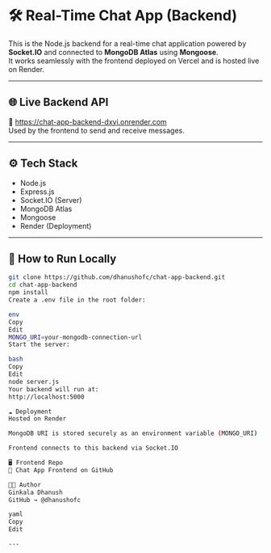 # 🛠️ Real-Time Chat App (Backend)

This is the Node.js backend for a real-time chat application powered by **Socket.IO** and connected to **MongoDB Atlas** using **Mongoose**.  
It works seamlessly with the frontend deployed on Vercel and is hosted live on Render.

---

## 🌐 Live Backend API

🔗 https://chat-app-backend-dxyi.onrender.com  
Used by the frontend to send and receive messages.

---

## ⚙️ Tech Stack

- Node.js  
- Express.js  
- Socket.IO (Server)  
- MongoDB Atlas  
- Mongoose  
- Render (Deployment)

---

## 🧪 How to Run Locally

```bash
git clone https://github.com/dhanushofc/chat-app-backend.git
cd chat-app-backend
npm install
Create a .env file in the root folder:

env
Copy
Edit
MONGO_URI=your-mongodb-connection-url
Start the server:

bash
Copy
Edit
node server.js
Your backend will run at:
http://localhost:5000

☁️ Deployment
Hosted on Render

MongoDB URI is stored securely as an environment variable (MONGO_URI)

Frontend connects to this backend via Socket.IO

🖥️ Frontend Repo
🔗 Chat App Frontend on GitHub

👨‍💻 Author
Ginkala Dhanush
GitHub → @dhanushofc

yaml
Copy
Edit

---
